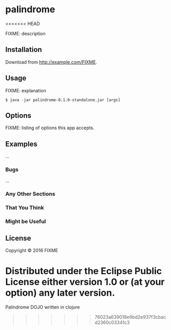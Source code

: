 # palindrome
<<<<<<< HEAD

FIXME: description

## Installation

Download from http://example.com/FIXME.

## Usage

FIXME: explanation

    $ java -jar palindrome-0.1.0-standalone.jar [args]

## Options

FIXME: listing of options this app accepts.

## Examples

...

### Bugs

...

### Any Other Sections
### That You Think
### Might be Useful

## License

Copyright © 2016 FIXME

Distributed under the Eclipse Public License either version 1.0 or (at
your option) any later version.
=======
Palindrome DOJO written in clojure
>>>>>>> 76023a639018e9bd2e937f3cbacd2360c03341c3
